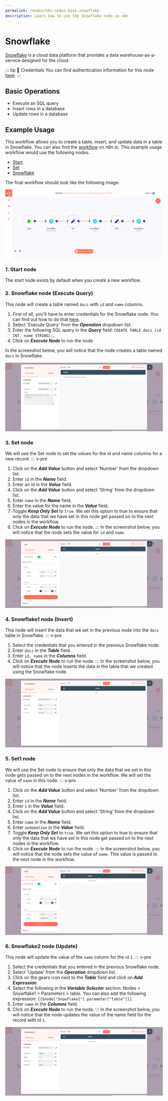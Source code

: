 ```yaml
---
permalink: /nodes/n8n-nodes-base.snowflake
description: Learn how to use the Snowflake node in n8n
---
```


# Snowflake

[Snowflake](https://snowflake.com) is a cloud data platform that provides a data warehouse-as-a-service designed for the cloud.

::: tip 🔑 Credentials
You can find authentication information for this node [here](../../../credentials/Snowflake/README.md).
:::

## Basic Operations

- Execute an SQL query
- Insert rows in a database
- Update rows in a database

## Example Usage

This workflow allows you to create a table, insert, and update data in a table in Snowflake. You can also find the [workflow](https://n8n.io/workflows/824) on n8n.io. This example usage workflow would use the following nodes.
- [Start](../../core-nodes/Start/README.md)
- [Set](../../core-nodes/Set/README.md)
- [Snowflake]()

The final workflow should look like the following image.

![A workflow with the Snowflake node](./workflow.png)

### 1. Start node

The start node exists by default when you create a new workflow.


### 2. Snowflake node (Execute Query)

This node will create a table named `docs` with `id` and `name` columns.

1. First of all, you'll have to enter credentials for the Snowflake node. You can find out how to do that [here](../../../credentials/Snowflake/README.md).
2. Select 'Execute Query' from the ***Operation*** dropdown list.
3. Enter the following SQL query in the ***Query*** field: `CREATE TABLE docs (id INT, name STRING);`.
4. Click on ***Execute Node*** to run the node.

In the screenshot below, you will notice that the node creates a table named `docs` in Snowflake.

![Using the Snowflake node to create a table](./Snowflake_node.png)


### 3. Set node

We will use the Set node to set the values for the id and name columns for a new record.
::: v-pre
1. Click on the ***Add Value*** button and select 'Number' from the dropdown list.
2. Enter `id` in the ***Name*** field.
3. Enter an id in the ***Value*** field.
3. Click on the ***Add Value*** button and select 'String' from the dropdown list.
4. Enter `name` in the ***Name*** field.
5. Enter the value for the name in the ***Value*** field.
6. Toggle ***Keep Only Set*** to `true`. We set this option to true to ensure that only the data that we have set in this node get passed on to the next nodes in the workflow.
7. Click on ***Execute Node*** to run the node.
:::
In the screenshot below, you will notice that the node sets the value for `id` and `name`.

![Using the Set node to set data to be inserted by the Snowflake node](./Set_node.png)

### 4. Snowflake1 node (Insert)

This node will insert the data that we set in the previous node into the `docs` table in Snowflake.
::: v-pre
1. Select the credentials that you entered in the previous Snowflake node.
2. Enter `docs` in the ***Table*** field.
3. Enter `id, name` in the ***Columns*** field.
4. Click on ***Execute Node*** to run the node.
:::
In the screenshot below, you will notice that the node inserts the data in the table that we created using the Snowflake node.

![Using the Snowflake node to insert data into a table](./Snowflake1_node.png)

### 5. Set1 node

We will use the Set node to ensure that only the data that we set in this node gets passed on to the next nodes in the workflow. We will set the value of `name` in this node.
::: v-pre
1. Click on the ***Add Value*** button and select 'Number' from the dropdown list.
2. Enter `id` in the ***Name*** field.
3. Enter `1` in the ***Value*** field.
4. Click on the ***Add Value*** button and select 'String' from the dropdown list.
5. Enter `name` in the ***Name*** field.
6. Enter `nodemation` in the ***Value*** field.
7. Toggle ***Keep Only Set*** to `true`. We set this option to true to ensure that only the data that we have set in this node get passed on to the next nodes in the workflow.
8. Click on ***Execute Node*** to run the node.
:::
In the screenshot below, you will notice that the node sets the value of `name`. This value is passed to the next node in the workflow.

![Using the Set node to set data to be updated by the Snowflake node](./Set1_node.png)

### 6. Snowflake2 node (Update)

This node will update the value of the `name` column for the id `1`.
::: v-pre
1. Select the credentials that you entered in the previous Snowflake node.
2. Select 'Update' from the ***Operation*** dropdown list.
3. Click on the gears icon next to the ***Table*** field and click on ***Add Expression***.
4. Select the following in the ***Variable Selector*** section: Nodes > Snowflake1 > Parameters > table. You can also add the following expression: `{{$node["Snowflake1"].parameter["table"]}}`.
4. Enter `name` in the ***Columns*** field.
5. Click on ***Execute Node*** to run the node.
:::
In the screenshot below, you will notice that the node updates the value of the name field for the record with id `1`.

![Using the Snowflake node to update data](./Snowflake2_node.png)
